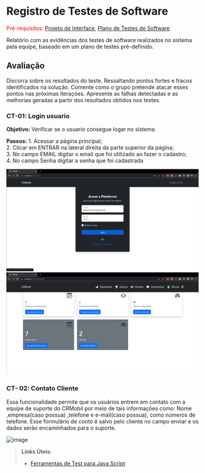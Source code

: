 # Registro de Testes de Software

<span style="color:red">Pré-requisitos: <a href="3-Projeto de Interface.md"> Projeto de Interface</a></span>, <a href="8-Plano de Testes de Software.md"> Plano de Testes de Software</a>

Relatório com as evidências dos testes de software realizados no sistema pela equipe, baseado em um plano de testes pré-definido.

## Avaliação

Discorra sobre os resultados do teste. Ressaltando pontos fortes e fracos identificados na solução. Comente como o grupo pretende atacar esses pontos nas próximas iterações. Apresente as falhas detectadas e as melhorias geradas a partir dos resultados obtidos nos testes.


### CT-01: Login usuario

**Objetivo:** Verificar se o usuario consegue logar no sistema.

**Passos:** 1. Acessar a página principal;<br>                                                                                                             2. Clicar em ENTRAR na lateral direita da parte superior da página;<br>                                                    3. No campo EMAIL digitar o email que foi utilizado ao fazer o cadastro;<br>                                                                       4. No campo Senha digitar a senha que foi cadastrada

![img1](./img/registo%20CT-01.png)
![img1](./img/registo%20CT-01.2.png)

### CT- 02: Contato Cliente

Essa funcionalidade permite que os usuários entrem em contato com a equipe de suporte do CRMobil por meio de tais informações como: Nome ,empresa(caso possua) ,telefone e e-mail(caso possua), como números de telefone. Esse formulário de conto é salvo pelo cliente no campo enviar e os dados serão encaminhados para o suporte.

![image](https://github.com/ICEI-PUC-Minas-PMV-ADS/pmv-ads-2023-1-e4-proj-apdist-t4-crm_auto/assets/92118593/917cfb94-03c0-4efe-9d04-d00a7e1afb96)


> **Links Úteis**:
> - [Ferramentas de Test para Java Script](https://geekflare.com/javascript-unit-testing/)
